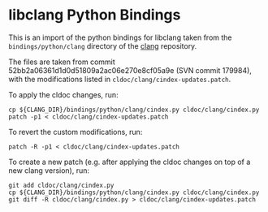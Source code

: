 # libclang Python Bindings

This is an import of the python bindings for libclang taken from the
`bindings/python/clang` directory of the
[clang](https://github.com/llvm-mirror/clang) repository.

The files are taken from commit 52bb2a06361d1d0d51809a2ac06e270e8cf05a9e
(SVN commit 179984), with the modifications listed in
`cldoc/clang/cindex-updates.patch`.

To apply the cldoc changes, run:

	cp ${CLANG_DIR}/bindings/python/clang/cindex.py cldoc/clang/cindex.py
	patch -p1 < cldoc/clang/cindex-updates.patch

To revert the custom modifications, run:

	patch -R -p1 < cldoc/clang/cindex-updates.patch

To create a new patch (e.g. after applying the cldoc changes on top of
a new clang version), run:

	git add cldoc/clang/cindex.py
	cp ${CLANG_DIR}/bindings/python/clang/cindex.py cldoc/clang/cindex.py
	git diff -R cldoc/clang/cindex.py > cldoc/clang/cindex-updates.patch
